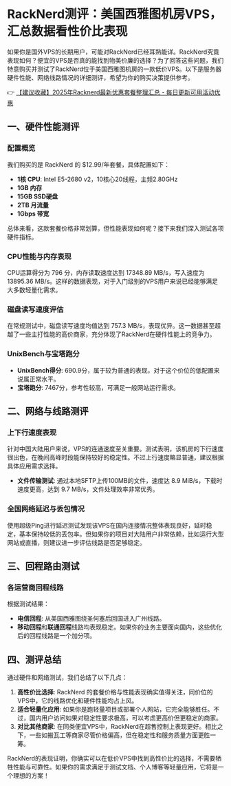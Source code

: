 # RackNerd测评：美国西雅图机房VPS，汇总数据看性价比表现

如果你是国外VPS的长期用户，可能对RackNerd已经耳熟能详。RackNerd究竟表现如何？便宜的VPS是否真的能找到物美价廉的选择？为了回答这些问题，我们特意购买并测试了RackNerd位于美国西雅图机房的一款低价VPS。以下是服务器硬件性能、网络线路情况的详细测评，希望为你的购买决策提供参考。

👉 [【建议收藏】2025年Racknerd最新优惠套餐整理汇总 - 每日更新可用活动优惠](https://bit.ly/Rack_Nerd)

## 一、硬件性能测评

### 配置概览
我们购买的是 RackNerd 的 $12.99/年套餐，具体配置如下：
- **1核 CPU**: Intel E5-2680 v2，10核心20线程，主频2.80GHz
- **1GB 内存**
- **15GB SSD硬盘**
- **2TB 月流量**
- **1Gbps 带宽**

总体来看，这款套餐价格非常划算，但性能表现如何呢？接下来我们深入测试各项硬件指标。

### CPU性能与内存表现
CPU运算得分为 796 分，内存读取速度达到 17348.89 MB/s，写入速度为 13895.36 MB/s。这样的数据表现，对于入门级别的VPS用户来说已经能够满足大多数轻量化需求。

### 磁盘读写速度评估
在常规测试中，磁盘读写速度均值达到 757.3 MB/s，表现优异。这一数据甚至超越了一些主打性能的高价商家，充分体现了RackNerd在硬件性能上的竞争力。

### UnixBench与宝塔跑分
- **UnixBench得分**: 690.9分，属于较为普通的表现，对于这个价位的低配置来说属正常水平。
- **宝塔跑分**: 7467分，参考性较高，可满足一般网站运行需求。

## 二、网络与线路测评

### 上下行速度表现
针对中国大陆用户来说，VPS的连通速度至关重要。测试表明，该机房的下行速度很出色，在晚间高峰时段能保持较好的稳定性。不过上行速度略显普通，建议根据具体应用需求选择。

- **文件传输测试**: 通过本地SFTP上传100MB的文件，速度达 8.9 MiB/s，下载时速度更高，达到 9.7 MB/s，文件处理效率非常优秀。

### 全国网络延迟与丢包情况
使用超级Ping进行延迟测试发现该VPS在国内连接情况整体表现良好，延时稳定，基本保持较低的丢包率。但如果你的项目对大陆用户非常依赖，比如运行大型网站或直播，则建议进一步评估线路是否足够稳定。

## 三、回程路由测试

### 各运营商回程线路
根据测试结果：
- **电信回程**: 从美国西雅图绕圣何塞后回国进入广州线路。
- **移动回程**和**联通回程**线路均表现稳定。如果你的业务主要面向国内，这些优化后的回程线路是一个加分项。

## 四、测评总结

通过硬件和网络测试，我们总结了以下几点：
1. **高性价比选择**: RackNerd 的套餐价格与性能表现确实值得关注，同价位的VPS中，它的线路优化和硬件性能均占上风。
2. **适合轻量化应用**: 如果你是跑轻量项目或部署个人网站，它完全能够胜任。不过，国内用户访问如果对稳定性要求极高，可以考虑更高价但更稳定的商家。
3. **对比其他商家**: 在同类便宜VPS中，RackNerd在超售控制上表现更好。相比之下，一些如搬瓦工等商家尽管价格偏高，但在稳定性和服务质量方面更胜一筹。

RackNerd的表现证明，你确实可以在低价VPS中找到高性价比的选择，不需要牺牲性能与可靠性。如果你的需求满足于测试文档、个人博客等轻量应用，它将是一个理想的方案！